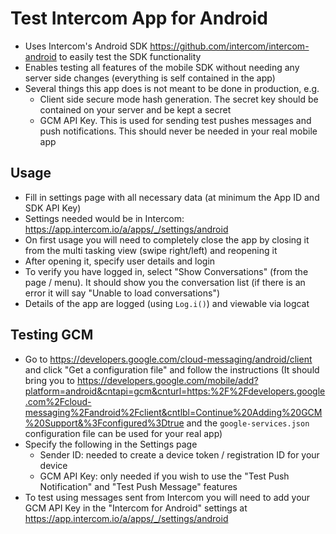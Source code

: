 # Test Intercom App for Android

- Uses Intercom's Android SDK https://github.com/intercom/intercom-android to easily test the SDK functionality
- Enables testing all features of the mobile SDK without needing any server side changes (everything is self contained in the app)
- Several things this app does is not meant to be done in production, e.g.
   - Client side secure mode hash generation. The secret key should be contained on your server and be kept a secret
   - GCM API Key. This is used for sending test pushes messages and push notifications. This should never be needed in your real mobile app


## Usage
- Fill in settings page with all necessary data (at minimum the App ID and SDK API Key)
- Settings needed would be in Intercom: https://app.intercom.io/a/apps/_/settings/android
- On first usage you will need to completely close the app by closing it from the multi tasking view (swipe right/left) and reopening it
- After opening it, specify user details and login
- To verify you have logged in, select "Show Conversations" (from the page / menu). It should show you the conversation list (if there is an error it will say "Unable to load conversations")
- Details of the app are logged (using `Log.i()`) and viewable via logcat


## Testing GCM
- Go to https://developers.google.com/cloud-messaging/android/client and click "Get a configuration file" and follow the instructions (It should bring you to  https://developers.google.com/mobile/add?platform=android&cntapi=gcm&cnturl=https:%2F%2Fdevelopers.google.com%2Fcloud-messaging%2Fandroid%2Fclient&cntlbl=Continue%20Adding%20GCM%20Support&%3Fconfigured%3Dtrue and the `google-services.json` configuration file can be used for your real app)
- Specify the following in the Settings page
   - Sender ID: needed to create a device token / registration ID for your device
   - GCM API Key: only needed if you wish to use the "Test Push Notification" and "Test Push Message" features
- To test using messages sent from Intercom you will need to add your GCM API Key in the "Intercom for Android" settings at https://app.intercom.io/a/apps/_/settings/android
